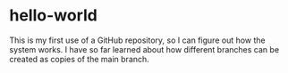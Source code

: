 # hello-world
This is my first use of a GitHub repository, so I can figure out how the system works. I have so far learned about how different branches can be created as copies of the main branch.
